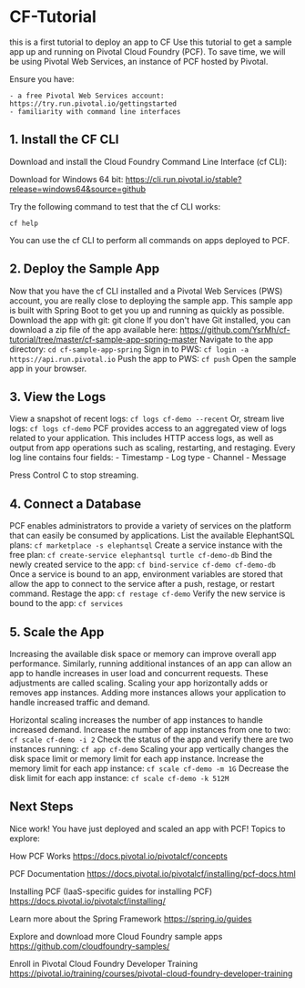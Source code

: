 # CF-Tutorial
this is a first tutorial to deploy an app to CF
Use this tutorial to get a sample app up and running on Pivotal Cloud Foundry (PCF). To save time, we will be using Pivotal Web Services, an instance of PCF hosted by Pivotal.

Ensure you have:
	
	- a free Pivotal Web Services account: https://try.run.pivotal.io/gettingstarted
	- familiarity with command line interfaces

## 1. Install the CF CLI

Download and install the Cloud Foundry Command Line Interface (cf CLI):

Download for Windows 64 bit: https://cli.run.pivotal.io/stable?release=windows64&source=github

Try the following command to test that the cf CLI works:

`cf help`

You can use the cf CLI to perform all commands on apps deployed to PCF.

## 2. Deploy the Sample App

Now that you have the cf CLI installed and a Pivotal Web Services (PWS) account, you are really close to deploying the sample app.
This sample app is built with Spring Boot to get you up and running as quickly as possible.
Download the app with git: git clone 
If you don't have Git installed, you can download a zip file of the app available here: https://github.com/YsrMh/cf-tutorial/tree/master/cf-sample-app-spring-master
Navigate to the app directory:
`cd cf-sample-app-spring`
Sign in to PWS:
`cf login -a https://api.run.pivotal.io`
Push the app to PWS:
`cf push`
Open the sample app in your browser.

## 3. View the Logs

View a snapshot of recent logs:
`cf logs cf-demo --recent`
Or, stream live logs:
`cf logs cf-demo`
PCF provides access to an aggregated view of logs related to your application. This includes HTTP access logs, as well as output from app operations such as scaling, restarting, and restaging.
Every log line contains four fields:
	- Timestamp
	- Log type
	- Channel
	- Message


Press Control C to stop streaming.

## 4. Connect a Database

PCF enables administrators to provide a variety of services on the platform that can easily be consumed by applications.
List the available ElephantSQL plans:
`cf marketplace -s elephantsql`
Create a service instance with the free plan:
`cf create-service elephantsql turtle cf-demo-db`
Bind the newly created service to the app:
`cf bind-service cf-demo cf-demo-db`
Once a service is bound to an app, environment variables are stored that allow the app to connect to the service after a push, restage, or restart command.
Restage the app:
`cf restage cf-demo`
Verify the new service is bound to the app:
`cf services`

## 5. Scale the App

Increasing the available disk space or memory can improve overall app performance. Similarly, running additional instances of an app can allow an app to handle increases in user load and concurrent requests. These adjustments are called scaling.
Scaling your app horizontally adds or removes app instances. Adding more instances allows your application to handle increased traffic and demand.

Horizontal scaling increases the number of app instances to handle increased demand.
Increase the number of app instances from one to two:
`cf scale cf-demo -i 2`
Check the status of the app and verify there are two instances running:
`cf app cf-demo`
Scaling your app vertically changes the disk space limit or memory limit for each app instance.
Increase the memory limit for each app instance:
`cf scale cf-demo -m 1G`
Decrease the disk limit for each app instance:
`cf scale cf-demo -k 512M`

## Next Steps

Nice work! You have just deployed and scaled an app with PCF!
Topics to explore:

How PCF Works
https://docs.pivotal.io/pivotalcf/concepts

PCF Documentation
https://docs.pivotal.io/pivotalcf/installing/pcf-docs.html

Installing PCF (IaaS-specific guides for installing PCF)
https://docs.pivotal.io/pivotalcf/installing/

Learn more about the Spring Framework
https://spring.io/guides

Explore and download more Cloud Foundry sample apps
https://github.com/cloudfoundry-samples/

Enroll in Pivotal Cloud Foundry Developer Training
https://pivotal.io/training/courses/pivotal-cloud-foundry-developer-training
